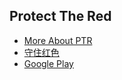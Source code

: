 ## Protect The Red

- [More About PTR](https://geekgame.bai.uno/ptr/)
- [守住红色](https://geekgame.bai.uno/ptr/cn.html)
- [Google Play]()